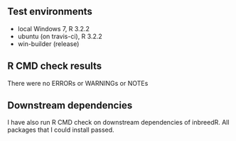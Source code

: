 ## Test environments
* local Windows 7, R 3.2.2
* ubuntu (on travis-ci), R 3.2.2
* win-builder (release)

## R CMD check results
There were no ERRORs or WARNINGs or NOTEs


## Downstream dependencies
I have also run R CMD check on downstream dependencies of inbreedR.
All packages that I could install passed.
    
